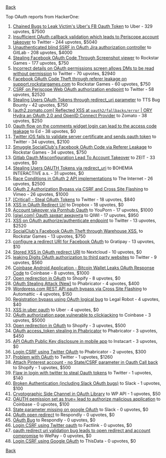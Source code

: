 [Back](../README.md)

Top OAuth reports from HackerOne:

1. [Chained Bugs to Leak Victim's Uber's FB Oauth Token](https://hackerone.com/reports/202781) to Uber - 329 upvotes, $7500
2. [Insufficient OAuth callback validation which leads to Periscope account takeover](https://hackerone.com/reports/110293) to Twitter - 244 upvotes, $5040
3. [Unauthenticated blind SSRF in OAuth Jira authorization controller](https://hackerone.com/reports/398799) to GitLab - 208 upvotes, $4000
4. [Stealing Facebook OAuth Code Through Screenshot viewer](https://hackerone.com/reports/488269) to Rockstar Games - 177 upvotes, $750
5. [Incorrect details on OAuth permissions screen allows DMs to be read without permission](https://hackerone.com/reports/434763) to Twitter - 70 upvotes, $2940
6. [Facebook OAuth Code Theft through referer leakage on support.rockstargames.com](https://hackerone.com/reports/482743) to Rockstar Games - 60 upvotes, $750
7. [CSRF on Periscope Web OAuth authorization endpoint](https://hackerone.com/reports/215381) to Twitter - 58 upvotes, $2520
8. [Stealing Users OAuth Tokens through redirect_uri parameter](https://hackerone.com/reports/665651) to TTS Bug Bounty - 42 upvotes, $750
9. [[auth2.zomato.com] Reflected XSS at `oauth2/fallbacks/error` | ORY Hydra an OAuth 2.0 and OpenID Connect Provider](https://hackerone.com/reports/456333) to Zomato - 38 upvotes, $250
10. [Oauth flow on the comments widget login can lead to the access code leakage](https://hackerone.com/reports/292783) to Ed - 38 upvotes, $0
11. [Twitter iOS fails to validate server certificate and sends oauth token](https://hackerone.com/reports/168538) to Twitter - 34 upvotes, $2100
12. [Smuggle SocialClub's Facebook OAuth Code via Referer Leakage](https://hackerone.com/reports/342709) to Rockstar Games - 34 upvotes, $750
13. [Gitlab Oauth Misconfiguration Lead To Account Takeover](https://hackerone.com/reports/541701) to ZEIT - 33 upvotes, $0
14. [Stealing Users OAUTH Tokens via redirect_uri](https://hackerone.com/reports/405100) to BOHEMIA INTERACTIVE a.s. - 31 upvotes, $0
15. [Race Conditions in OAuth 2 API implementations](https://hackerone.com/reports/55140) to The Internet - 26 upvotes, $2500
16. [OAuth 2 Authorization Bypass via CSRF and Cross Site Flashing](https://hackerone.com/reports/136582) to Vimeo - 26 upvotes, $1000
17. [[Critical] - Steal OAuth Tokens](https://hackerone.com/reports/131202) to Twitter - 18 upvotes, $840
18. [XSS in OAuth Redirect Url](https://hackerone.com/reports/163707) to Dropbox - 18 upvotes, $0
19. [Account takeover via Pornhub Oauth](https://hackerone.com/reports/192648) to YouPorn - 17 upvotes, $1000
20. [[qiwi.com] Oauth захват аккаунта](https://hackerone.com/reports/159507) to QIWI - 17 upvotes, $950
21. [XSS on OAuth authorize/authenticate endpoint](https://hackerone.com/reports/87040) to Twitter - 13 upvotes, $2520
22. [SocialClub's Facebook OAuth Theft through Warehouse XSS.](https://hackerone.com/reports/316948) to Rockstar Games - 13 upvotes, $750
23. [configure a redirect URI for Facebook OAuth](https://hackerone.com/reports/140432) to Gratipay - 13 upvotes, $10
24. [Stored XSS in OAuth redirect URI](https://hackerone.com/reports/261138) to Nextcloud - 10 upvotes, $0
25. [leaking Digits OAuth authorization to third party websites](https://hackerone.com/reports/166942) to Twitter - 9 upvotes, $560
26. [Coinbase Android Application - Bitcoin Wallet Leaks OAuth Response Code](https://hackerone.com/reports/5314) to Coinbase - 8 upvotes, $1000
27. [Open redirection in OAuth](https://hackerone.com/reports/405697) to Shopify - 8 upvotes, $0
28. [OAuth Stealing Attack (New)](https://hackerone.com/reports/3930) to Phabricator - 4 upvotes, $400
29. [Wordpress.com REST API oauth bypass via Cross Site Flashing](https://hackerone.com/reports/176308) to Automattic - 4 upvotes, $150
30. [Registration bypass using OAuth logical bug](https://hackerone.com/reports/64946) to Legal Robot - 4 upvotes, $40
31. [XSS in uber oauth](https://hackerone.com/reports/131052) to Uber - 4 upvotes, $0
32. [OAuth authorization page vulnerable to clickjacking](https://hackerone.com/reports/65825) to Coinbase - 3 upvotes, $5000
33. [Open redirection in OAuth](https://hackerone.com/reports/55525) to Shopify - 3 upvotes, $500
34. [OAuth access_token stealing in Phabricator](https://hackerone.com/reports/3596) to Phabricator - 3 upvotes, $450
35. [API OAuth Public Key disclosure in mobile app](https://hackerone.com/reports/160120) to Instacart - 3 upvotes, $0
36. [Login CSRF using Twitter OAuth](https://hackerone.com/reports/2228) to Phabricator - 2 upvotes, $300
37. [Problem with OAuth](https://hackerone.com/reports/46485) to Twitter - 1 upvotes, $1260
38. [Attach Pinterest account - no State/CSRF parameter in Oauth Call back](https://hackerone.com/reports/111218) to Shopify - 1 upvotes, $500
39. [Flaw in login with twitter to steal Oauth tokens](https://hackerone.com/reports/44492) to Twitter - 1 upvotes, $140
40. [Broken Authentication (including Slack OAuth bugs)](https://hackerone.com/reports/2559) to Slack - 1 upvotes, $100
41. [Cryptographic Side Channel in OAuth Library](https://hackerone.com/reports/31168) to WP API - 1 upvotes, $50
42. [OAUTH pemission set as true= lead to authorize malicious application](https://hackerone.com/reports/87561) to Coinbase - 0 upvotes, $100
43. [State parameter missing on google OAuth](https://hackerone.com/reports/2688) to Slack - 0 upvotes, $0
44. [OAuth open redirect](https://hackerone.com/reports/7900) to Respondly - 0 upvotes, $0
45. [OAuth Bug](https://hackerone.com/reports/9460) to Respondly - 0 upvotes, $0
46. [Login CSRF using Twitter oauth](https://hackerone.com/reports/13555) to Factlink - 0 upvotes, $0
47. [oauth redirect uri validation bug leads to open redirect and account compromise](https://hackerone.com/reports/20661) to WePay - 0 upvotes, $0
48. [Login CSRF using Google OAuth](https://hackerone.com/reports/118737) to ThisData - 0 upvotes, $0


[Back](../README.md)